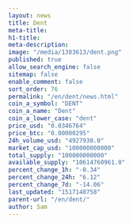 ```yaml
---
layout: news
title: Dent
meta-title: 
h1-title: 
meta-description: 
image: "/media/1383613/dent.png"
published: true
allow_search_engine: false
sitemap: false
enable_comment: false
sort_order: 76
permalink: "/en/dent/news.html"
coin_a_symbol: "DENT"
coin_a_name: "Dent"
coin_a_lower_case: "dent"
price_usd: "0.0346764"
price_btc: "0.00000295"
24h_volume_usd: "4927930.0"
market_cap_usd: "100000000000"
total_supply: "100000000000"
available_supply: "10614760961.0"
percent_change_1h: "-0.34"
percent_change_24h: "6.12"
percent_change_7d: "-14.06"
last_updated: "1517140758"
parent-url: "/en/dent/"
author: Sam
---
```


